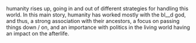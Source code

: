 humanity rises up, going in and out of different strategies for handling this world. In this main story, humanity has worked mostly with the bl__d god, and thus, a strong association with their ancestors, a focus on passing things down / on, and an importance with politics in the living world having an impact on the afterlife.